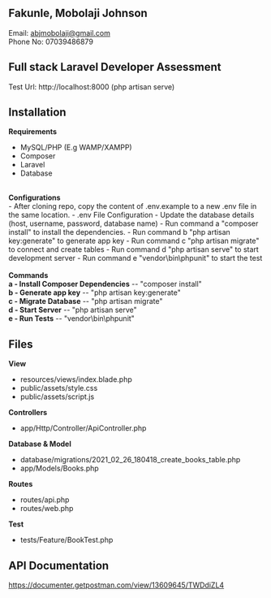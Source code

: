 ## Fakunle, Mobolaji Johnson
Email: abjmobolaji@gmail.com <br/>
Phone No: 07039486879

## Full stack Laravel Developer Assessment
Test Url: http://localhost:8000 (php artisan serve)

## Installation

<b>Requirements</b> <br/>
* MySQL/PHP (E.g WAMP/XAMPP)
* Composer
* Laravel
* Database
<br/>
<b>Configurations</b> <br/>
- After cloning repo, copy the content of .env.example to a new .env file in the same location.
- .env File Configuration - Update the database details (host, username, password, database name)
- Run command a "composer install" to install the dependencies.
- Run command b "php artisan key:generate" to generate app key
- Run command c "php artisan migrate" to connect and create tables
- Run command d "php artisan serve" to start development server
- Run command e "vendor\bin\phpunit" to start the test 
<br/><br/>
<b>Commands</b> <br/>
<b>a - Install Composer Dependencies</b> -- "composer install"<br/>
<b>b - Generate app key</b> -- "php artisan key:generate"<br/>
<b>c - Migrate Database</b> -- "php artisan migrate" <br/>
<b>d - Start Server</b> -- "php artisan serve" <br/>
<b>e - Run Tests</b> -- "vendor\bin\phpunit" <br/>

## Files
<b>View</b> <br/>
* resources/views/index.blade.php
* public/assets/style.css
* public/assets/script.js

<b>Controllers</b> <br/>
* app/Http/Controller/ApiController.php

<b>Database & Model</b> <br/>
* database/migrations/2021_02_26_180418_create_books_table.php
* app/Models/Books.php

<b>Routes</b> <br/>
* routes/api.php
* routes/web.php

<b>Test</b> <br/>
* tests/Feature/BookTest.php

## API Documentation
https://documenter.getpostman.com/view/13609645/TWDdiZL4



